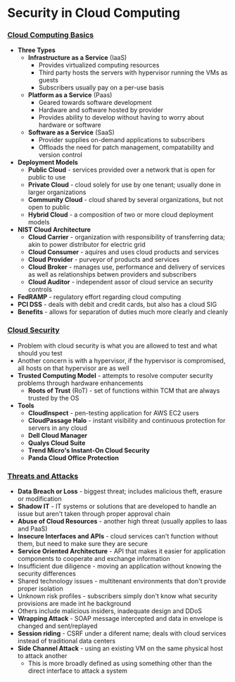 # Security in Cloud Computing

### <u>Cloud Computing Basics</u>

- **Three Types**
  - **Infrastructure as a Service** (IaaS)
    - Provides virtualized computing resources
    - Third party hosts the servers with hypervisor running the VMs as guests
    - Subscribers usually pay on a per-use basis
  - **Platform as a Service** (Paas)
    - Geared towards software development
    - Hardware and software hosted by provider
    - Provides ability to develop without having to worry about hardware or software
  - **Software as a Service** (SaaS)
    - Provider supplies on-demand applications to subscribers
    - Offloads the need for patch management, compatability and version control
- **Deployment Models**
  - **Public Cloud** - services provided over a network that is open for public to use
  - **Private Cloud** - cloud solely for use by one tenant; usually done in larger organizations
  - **Community Cloud** - cloud shared by several organizations, but not open to public
  - **Hybrid Cloud** - a composition of two or more cloud deployment models
- **NIST Cloud Architecture**
  - **Cloud Carrier** - organization with responsibility of transferring data; akin to power distributor for electric grid
  - **Cloud Consumer** - aquires and uses cloud products and services
  - **Cloud Provider** - purveyor of products and services
  - **Cloud Broker** - manages use, performance and delivery of services as well as relationships betwen providers and subscribers
  - **Cloud Auditor** - independent assor of cloud service an security controls
- **FedRAMP** - regulatory effort regarding cloud computing
- **PCI DSS** - deals with debit and credit cards, but also has a cloud SIG
- **Benefits** - allows for separation of duties much more clearly and cleanly

### <u>Cloud Security</u>

- Problem with cloud security is what you are allowed to test and what should you test
- Another concern is  with a hypervisor, if the hypervisor is compromised, all hosts on that hypervisor are as well
- **Trusted Computing Model** - attempts to resolve computer security problems through hardware enhancements
  - **Roots of Trust** (RoT) - set of functions within TCM that are always trusted by the OS
- **Tools**
  - **CloudInspect** - pen-testing application for AWS EC2 users
  - **CloudPassage Halo** - instant visibility and continuous protection for servers in any cloud
  - **Dell Cloud Manager**
  - **Qualys Cloud Suite**
  - **Trend Micro's Instant-On Cloud Security**
  - **Panda Cloud Office Protection**

### <u>Threats and Attacks</u>

- **Data Breach or Loss** - biggest threat; includes malicious theft, erasure or modification
- **Shadow IT** - IT systems or solutions that are developed to handle an issue but aren't taken through proper approval chain
- **Abuse of Cloud Resources** -  another high threat (usually applies to Iaas and PaaS)
- **Insecure Interfaces and APIs** - cloud services can't function without them, but need to make sure they are secure
- **Service Oriented Architecture** - API  that makes it easier for application components to cooperate and exchange information
- Insufficient due diligence - moving an application without knowing the security differences
- Shared technology issues - multitenant environments that don't provide proper isolation
- Unknown risk profiles - subscribers simply don't know what security provisions are made int he background
- Others include malicious insiders, inadequate design and DDoS
- **Wrapping Attack** - SOAP message intercepted and data in envelope is changed and sent/replayed
- **Session riding** - CSRF under a diferent name; deals with cloud services instead of traditional data centers
- **Side Channel Attack** - using  an existing VM on the same physical host to attack another
  - This is more broadly defined as using something other than the direct interface to attack a system
